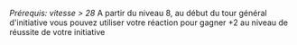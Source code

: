 *Prérequis: vitesse > 28*
A partir du niveau 8,  au début du tour général d'initiative vous pouvez utiliser votre réaction pour gagner +2 au niveau de réussite de votre initiative